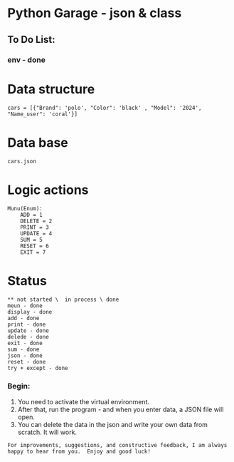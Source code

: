 # Python Garage - json & class

## To Do List:
### env - done

 # Data structure
    cars = [{"Brand": 'polo', "Color": 'black' , "Model": '2024', "Name_user": 'coral'}]
     
# Data base
    cars.json 

# Logic actions 
    Munu(Enum):
        ADD = 1
        DELETE = 2
        PRINT = 3
        UPDATE = 4
        SUM = 5
        RESET = 6
        EXIT = 7

# Status
    ** not started \  in process \ done
    meun - done
    display - done
    add - done
    print - done
    update - done
    delede - done
    exit - done
    sum - done
    json - done
    reset - done
    try + except - done

### Begin:
1. You need to activate the virtual environment.
2. After that, run the program - and when you enter data, a JSON file will open. 
3. You can delete the data in the json and write your own data from scratch. It will work.

`For improvements, suggestions, and constructive feedback, I am always happy to hear from you. 
Enjoy and good luck!`